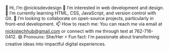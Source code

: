 👋 Hi, I’m @nickisdevdesign
👀 I’m interested in web development and design.
🌱 I’m currently learning HTML, CSS, JavaScript, and version control with Git.
💞️ I’m looking to collaborate on open-source projects, particularly in front-end development.
📫 How to reach me: You can reach me via email at nickistechhub@gmail.com or connect with me through text at 762-716-0412.
😄 Pronouns: She/Her
⚡ Fun fact: I'm passionate about transforming creative ideas into impactful digital experiences.

<!---
nickisdevdesign/nickisdevdesign is a ✨ special ✨ repository because its `README.md` (this file) appears on your GitHub profile.
You can click the Preview link to take a look at your changes.
--->
